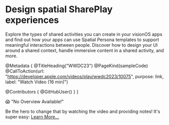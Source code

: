 # Design spatial SharePlay experiences

Explore the types of shared activities you can create in your visionOS apps and find out how your apps can use Spatial Persona templates to support meaningful interactions between people. Discover how to design your UI around a shared context, handle immersive content in a shared activity, and more.

@Metadata {
   @TitleHeading("WWDC23")
   @PageKind(sampleCode)
   @CallToAction(url: "https://developer.apple.com/videos/play/wwdc2023/10075", purpose: link, label: "Watch Video (16 min)")

   @Contributors {
      @GitHubUser(<replace this with your GitHub handle>)
   }
}

😱 "No Overview Available!"

Be the hero to change that by watching the video and providing notes! It's super easy:
 [Learn More…](https://wwdcnotes.com/documentation/wwdcnotes/contributing)
